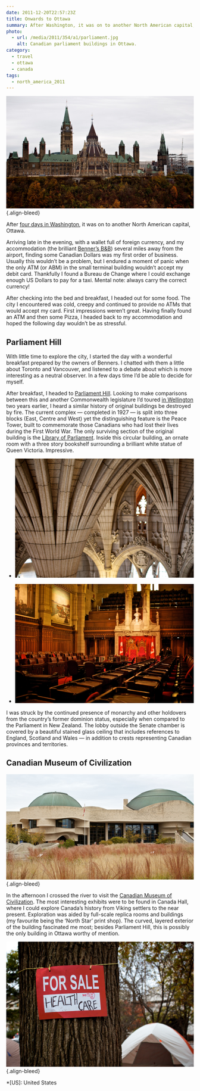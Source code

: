 ```yaml
---
date: 2011-12-20T22:57:23Z
title: Onwards to Ottawa
summary: After Washington, it was on to another North American capital, Ottawa, a city with no end of ATMs unwilling to accept my debit card.
photo:
  - url: /media/2011/354/a1/parliament.jpg
    alt: Canadian parliament buildings in Ottawa.
category:
  - travel
  - ottawa
  - canada
tags:
  - north_america_2011
---
```


![Canadian parliament buildings in Ottawa.](/media/2011/354/a1/parliament.jpg "Canadian parliament buildings in Ottawa.")
{.align-bleed}

After [four days in Washington][1], it was on to another North American capital, Ottawa.

Arriving late in the evening, with a wallet full of foreign currency, and my accommodation (the brilliant [Benner’s B&B][2]) several miles away from the airport, finding some Canadian Dollars was my first order of business. Usually this wouldn’t be a problem, but I endured a moment of panic when the only ATM (or ABM) in the small terminal building wouldn’t accept my debit card. Thankfully I found a Bureau de Change where I could exchange enough US Dollars to pay for a taxi. Mental note: always carry the correct currency!

After checking into the bed and breakfast, I headed out for some food. The city I encountered was cold, creepy and continued to provide no ATMs that would accept my card. First impressions weren’t great. Having finally found an ATM and then some Pizza, I headed back to my accommodation and hoped the following day wouldn’t be as stressful.

## Parliament Hill

With little time to explore the city, I started the day with a wonderful breakfast prepared by the owners of Benners. I chatted with them a little about Toronto and Vancouver, and listened to a debate about which is more interesting as a neutral observer. In a few days time I’d be able to decide for myself.

After breakfast, I headed to [Parliament Hill][3]. Looking to make comparisons between this and another Commonwealth legislature I’d toured [in Wellington][4] two years earlier, I heard a similar history of original buildings be destroyed by fire. The current complex — completed in 1927 — is split into three blocks (East, Centre and West) yet the distinguishing feature is the Peace Tower, built to commemorate those Canadians who had lost their lives during the First World War. The only surviving section of the original building is the [Library of Parliament][5]. Inside this circular building, an ornate room with a three story bookshelf surrounding a brilliant white statue of Queen Victoria. Impressive.

- ![Detail of vaulted ceilings in Confederation Hall.](/media/2011/354/a1/confederation_hall.jpg "Confederation Hall.")

- ![Inside the Senate Room.](/media/2011/354/a1/senate.jpg "Senate Room.")

I was struck by the continued presence of monarchy and other holdovers from the country’s former dominion status, especially when compared to the Parliament in New Zealand. The lobby outside the Senate chamber is covered by a beautiful stained glass ceiling that includes references to England, Scotland and Wales — in addition to crests representing Canadian provinces and territories.

## Canadian Museum of Civilization

![Outside the Canadian Museum of Civilization.](/media/2011/354/a1/cmc.jpg "Outside the Canadian Museum of Civilization.")
{.align-bleed}

In the afternoon I crossed the river to visit the [Canadian Museum of Civilization][6]. The most interesting exhibits were to be found in Canada Hall, where I could explore Canada’s history from Viking settlers to the near present. Exploration was aided by full-scale replica rooms and buildings (my favourite being the ‘North Star’ print shop). The curved, layered exterior of the building fascinated me most; besides Parliament Hill, this is possibly the only building in Ottawa worthy of mention.

![A sign tied to a tree that reads ’FOR SALE: HEALTH CARE’.](/media/2011/354/a1/occupy.jpg "I found plenty of protests as you would expect in a capital city. There were even more in Confederation Park, where the Occupy movement had set up a small encampment. Occupy camps were to become a feature of this trip.")
{.align-bleed}

[1]: /2011/353/a1/washington_dc/
[2]: http://bennersbnb.com/
[3]: https://en.wikipedia.org/wiki/Parliament_Hill
[4]: /2010/027/a1/wellington/
[5]: https://en.wikipedia.org/wiki/Library_of_Parliament
[6]: https://en.wikipedia.org/wiki/Canadian_Museum_of_Civilization

*[US]: United States
